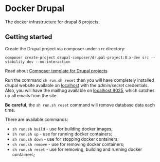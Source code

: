 # Docker Drupal

The docker infrastructure for drupal 8 projects.

## Getting started

Create the Drupal project via composer under `src` directory:
```
composer create-project drupal-composer/drupal-project:8.x-dev src --stability dev --no-interaction
```
Read about [Composer template for Drupal projects](https://github.com/drupal-composer/drupal-project)


Run the command `sh run.sh reset` then you will have completely installed drupal website available on [localhost](http://localhost)
with the *admin*/*secret* credentials. Also, you will have the mailhog available on [localhost:8025](http://localhost:8025),
which catches up all emails from the site.

**Be careful**, the `sh run.sh reset` command will remove database data each time.

There are available commands:

* `sh run.sh build` - use for building docker images;
* `sh run.sh up` - use for running docker containers;
* `sh run.sh down` - use for stopping docker containers;
* `sh run.sh remove` - use for removing docker containers;
* `sh run.sh reset` - use for removing, building and running docker containers;
